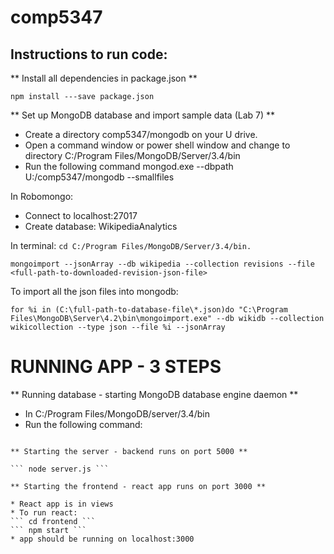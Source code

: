 # comp5347

## Instructions to run code:

** Install all dependencies in package.json **

```npm install ---save package.json```

** Set up MongoDB database and import sample data (Lab 7) **

* Create a directory comp5347/mongodb on your U drive.
* Open a command window or power shell window and change to directory C:/Program Files/MongoDB/Server/3.4/bin
* Run the following command mongod.exe --dbpath U:/comp5347/mongodb --smallfiles

In Robomongo:
* Connect to localhost:27017
* Create database: WikipediaAnalytics

In terminal:
```cd C:/Program Files/MongoDB/Server/3.4/bin.```

```mongoimport --jsonArray --db wikipedia --collection revisions --file <full-path-to-downloaded-revision-json-file>```


To import all the json files into mongodb:

```for %i in (C:\full-path-to-database-file\*.json)do "C:\Program Files\MongoDB\Server\4.2\bin\mongoimport.exe" --db wikidb --collection wikicollection --type json --file %i --jsonArray```

# RUNNING APP - 3 STEPS #

** Running database - starting MongoDB database engine daemon **

* In C:/Program Files/MongoDB/server/3.4/bin 
* Run the following command:

``` mongod.exe --dbpath <path to mongoDB directory> 

** Starting the server - backend runs on port 5000 ** 

``` node server.js ```

** Starting the frontend - react app runs on port 3000 **

* React app is in views
* To run react:
``` cd frontend ```
``` npm start ```
* app should be running on localhost:3000